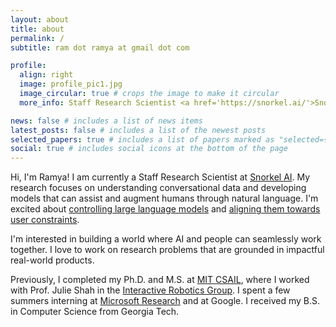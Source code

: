 ```yaml
---
layout: about
title: about
permalink: /
subtitle: ram dot ramya at gmail dot com

profile:
  align: right
  image: profile_pic1.jpg
  image_circular: true # crops the image to make it circular
  more_info: Staff Research Scientist <a href='https://snorkel.ai/'>Snorkel AI</a>

news: false # includes a list of news items
latest_posts: false # includes a list of the newest posts
selected_papers: true # includes a list of papers marked as "selected={true}"
social: true # includes social icons at the bottom of the page
---
```


Hi, I'm Ramya! I am currently a Staff Research Scientist at [Snorkel AI](https://snorkel.ai/). My research focuses on understanding conversational data and developing models that can assist and augment humans through natural language. I'm excited about [controlling large language models](https://arxiv.org/abs/2205.07352) and [aligning them towards user constraints](https://arxiv.org/abs/2311.08300).

I'm interested in building a world where AI and people can seamlessly work together. I love to work on research problems that are grounded in impactful real-world products.

Previously, I completed my Ph.D. and M.S. at [MIT CSAIL](https://www.csail.mit.edu/), where I worked with Prof. Julie Shah in the [Interactive Robotics Group](https://interactive.mit.edu/). I spent a few summers interning at [Microsoft Research](https://www.microsoft.com/en-us/research/group/adaptive-systems-and-interaction/overview/) and at Google. I received my B.S. in Computer Science from Georgia Tech.
